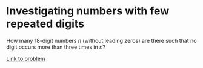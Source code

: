 # Investigating numbers with few repeated digits

<p>How many 18-digit numbers <var>n</var> (without leading zeros) are there such that no digit occurs more than three times in <var>n</var>?</p>

[Link to problem](https://projecteuler.net/problem=172)
